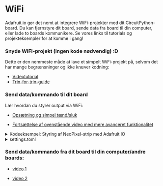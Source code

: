 # WiFi

Adafruit.io gør det nemt at integrere WiFi-projekter med dit CircuitPython-board. Du kan fjernstyre dit board, sende data fra board til din computer, eller lade to boards kommunikere. Se vores links til tutorials og projekteksempler for at komme i gang!

### Snyde WiFi-projekt (Ingen kode nødvendig) :D
Dette er den nemmeste måde at lave et simpelt WiFi-projekt på, selvom det har mange begrænsninger og ikke kræver kodning:
- [Videotutorial](https://www.youtube.com/watch?v=beFuT_hG_LE)
- [Trin-for-trin-guide](https://learn.adafruit.com/quickstart-adafruit-io-wippersnapper?view=all#installing-wippersnapper)

### Send data/kommando **til** dit board
Lær hvordan du styrer output via WiFi:
- [Opsætning og simpel tænd/sluk](https://www.youtube.com/watch?v=iFwvvEJ_UwA&list=PLBJJ76R_ry5QY9BU5gqxrvtODWFkkTjYa&index=35&t=1449s)

- [Fortsættelse af ovenstående video med mere avanceret funktionalitet](https://www.youtube.com/watch?v=fjysAa3N2OI&list=PLBJJ76R_ry5QY9BU5gqxrvtODWFkkTjYa&index=36)


<details>
<summary>Kodeeksempel: Styring af NeoPixel-strip med Adafruit IO</summary>

```python
import board, time, neopixel
import os, ssl, socketpool, wifi
import adafruit_minimqtt.adafruit_minimqtt as MQTT

# Opsætning af NeoPixel-strip
strip = neopixel.NeoPixel(board.A1, 30)
RED = (255, 0, 0)
BLACK = (0, 0, 0)
strip.fill(BLACK)

# Hent Adafruit IO-brugernavn og nøgle fra settings.toml
aio_username = os.getenv("AIO_USERNAME")
aio_key = os.getenv("AIO_KEY")

# Opsæt en feed til at abonnere på
strip_on_off_feed = aio_username + "/feeds/Strip_on_off"
strip_colour_change = aio_username + "/feeds/Strip_colour_change"

# Opsæt funktioner til at reagere på MQTT-hændelser

def connected(client, userdate, flags, rc):
    # Forbundet til broker Adafruit IO
    print("Forbundet til Adafruit IO! Lytter....")

    # Abonner på alle ændringer på feeds nedenfor
    client.subscribe(strip_on_off_feed)
    client.subscribe(strip_colour_change)

def disconnected(client, userdata, rc):
    # Afbrudt forbindelse
    print("Afbrudt fra broker")

def message(client, topic, message):
    # Hoveddelen af din kode til at reagere på MQTT

    print(f"Emne: {topic}, Besked: {message}")
    if message == "ON":
        strip.fill(RED)
        print("ON modtaget")

    elif message == "OFF":
        strip.fill(BLACK)

    elif message.isdigit():
        brightness_level = int(message)
        strip.brightness = brightness_level / 10.0
        print(f"Modtaget lysstyrkeniveau: {brightness_level}")

# Forbind til WiFi
print("Forbinder til WiFi")
wifi.radio.connect(os.getenv("WIFI_SSID"), os.getenv("WIFI_PASSWORD"))
print("Forbundet!")

# Opret en socket-pool
pool = socketpool.SocketPool(wifi.radio)

# Opsæt en MiniMQTT-klient
mqtt_client = MQTT.MQTT(
    broker=os.getenv("BROKER"),
    port=os.getenv("PORT"),
    username=aio_username,
    password=aio_key,
    socket_pool=pool,
    ssl_context=ssl.create_default_context()
)

# Opsæt "callback"-metoderne til MQTT oprettet ovenfor
mqtt_client.on_connect = connected
mqtt_client.on_disconnect = disconnected
mqtt_client.on_message = message

# Forbind til MQTT-broker
print("Forbinder til Adafruit IO....")
mqtt_client.connect()

while True:
    mqtt_client.loop()
```

</details>


<details>
<summary>settings.toml</summary>

```toml
# settings.toml

WIFI_SSID = "wifinavn"
WIFI_PASSWORD = "wifikode"
AIO_USERNAME = "dit adafruit io brugernavn"
AIO_KEY = "din aio nøgle"
BROKER = "io.adafruit.com"
PORT = 1883
```
</details>


### Send data/kommando **fra** dit board til din computer/andre boards:
- [video 1](https://www.youtube.com/watch?v=565lpAIWjJM&list=PL9VJ9OpT-IPSsQUWqQcNrVJqy4LhBjPX2&index=115&t)

- [video 2](https://www.youtube.com/watch?v=UxhCPdK7W38&t)


